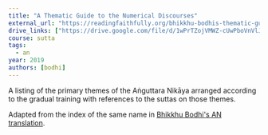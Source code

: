 ```yaml
---
title: "A Thematic Guide to the Numerical Discourses"
external_url: "https://readingfaithfully.org/bhikkhu-bodhis-thematic-guide-to-the-anguttara-nikaya-linked-to-bhikkhu-sujatos-translations/"
drive_links: ["https://drive.google.com/file/d/1wPrTZojVMWZ-cUwPboVnVlJxvp7sDrET/view?usp=drivesdk"]
course: sutta
tags:
  - an
year: 2019
authors: [bodhi]
---
```


A listing of the primary themes of the Aṅguttara Nikāya arranged according to the gradual training with references to the suttas on those themes. 

Adapted from the index of the same name in [Bhikkhu Bodhi's AN translation](/content/monographs/an_bodhi).
